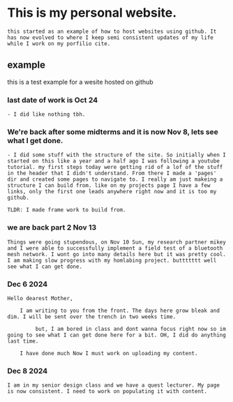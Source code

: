 # This is my personal website. 
    this started as an example of how to host websites using github. It has now evolved to where I keep semi consistent updates of my life while I work on my porfilio cite.

## example
 this is a test example for a wesite hosted on github

### last date of work is Oct 24
    - I did like nothing tbh. 

### We're back after some midterms and it is now Nov 8, lets see what I get done. 
    - I did some stuff with the structure of the site. So initially when I started on this like a year and a half ago I was following a youtube tutorial. my first steps today were getting rid of a lof of the stuff in the header that I didn't understand. From there I made a 'pages' dir and created some pages to navigate to. I really am just makeing a structure I can build from. like on my projects page I have a few links, only the first one leads anywhere right now and it is too my github. 

    TLDR: I made frame work to build from. 


### we are back part 2 Nov 13 
    Things were going stupendous, on Nov 10 Sun, my research partner mikey and I were able to successfully implement a field test of a bluetooth mesh network. I wont go into many details here but it was pretty cool. I am making slow progress with my homlabing project. buttttttt well see what I can get done.

### Dec 6 2024
    Hello dearest Mother, 

        I am writing to you from the front. The days here grow bleak and dim. I will be sent over the trench in two weeks time.
        
             but, I am bored in class and dont wanna focus right now so im going to see what I can get done here for a bit. OH, I did do anything last time.

        I have done much Now I must work on uploading my content.

### Dec 8 2024 
    I am in my senior design class and we have a quest lecturer. My page is now consistent. I need to work on populating it with content.  